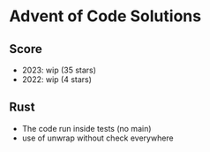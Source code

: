 # Advent of Code Solutions

## Score

- 2023: wip (35 stars)
- 2022: wip (4 stars)

## Rust

- The code run inside tests (no main)
- use of unwrap without check everywhere 



